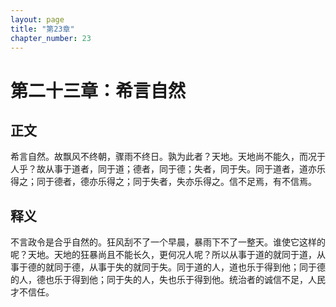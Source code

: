 ```yaml
---
layout: page
title: "第23章"
chapter_number: 23
---
```


# 第二十三章：希言自然

## 正文
希言自然。故飘风不终朝，骤雨不终日。孰为此者？天地。天地尚不能久，而况于人乎？故从事于道者，同于道；德者，同于德；失者，同于失。同于道者，道亦乐得之；同于德者，德亦乐得之；同于失者，失亦乐得之。信不足焉，有不信焉。

## 释义
不言政令是合乎自然的。狂风刮不了一个早晨，暴雨下不了一整天。谁使它这样的呢？天地。天地的狂暴尚且不能长久，更何况人呢？所以从事于道的就同于道，从事于德的就同于德，从事于失的就同于失。同于道的人，道也乐于得到他；同于德的人，德也乐于得到他；同于失的人，失也乐于得到他。统治者的诚信不足，人民才不信任。